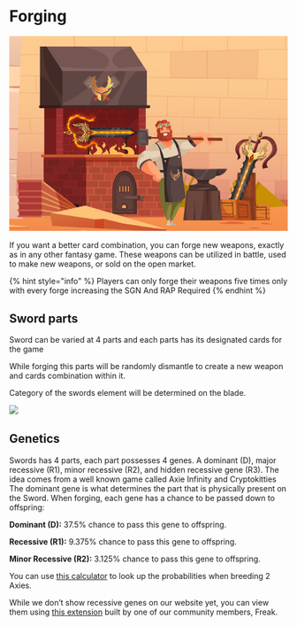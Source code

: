 # Forging

![](../.gitbook/assets/forge.jpg)

If you want a better card combination, you can forge new weapons, exactly as in any other fantasy game. These weapons can be utilized in battle, used to make new weapons, or sold on the open market.

{% hint style="info" %}
Players can only forge their weapons five times only with every forge increasing the SGN And RAP Required
{% endhint %}

## Sword parts

Sword can be varied at 4 parts and each parts has its designated cards for the game

While forging this parts will be randomly dismantle to create a new weapon and cards combination within it.

Category of the swords element will be determined on the blade.

![](../.gitbook/assets/273003254\_462047952071439\_9035256204137697450\_n.png)

## **Genetics**

Swords has 4 parts, each part possesses 4 genes. A dominant (D), major recessive (R1), minor recessive (R2), and hidden recessive gene (R3). The idea comes from a well known game called Axie Infinity and Cryptokitties\
The dominant gene is what determines the part that is physically present on the Sword. When forging, each gene has a chance to be passed down to offspring:

**Dominant (D):** 37.5% chance to pass this gene to offspring.

**Recessive (R1):** 9.375% chance to pass this gene to offspring.

**Minor Recessive (R2):** 3.125% chance to pass this gene to offspring.

You can use [this calculator](https://freakitties.github.io/axie/calc.html?sireId=123\&matronId=701) to look up the probabilities when breeding 2 Axies.

While we don’t show recessive genes on our website yet, you can view them using [this extension](https://chrome.google.com/webstore/detail/freaks-axie-extension/copjnifcecdedocejpaapepagaodgpbh?hl=en) built by one of our community members, Freak.
